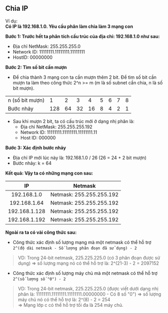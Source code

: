 ## Chia IP
Ví dụ:    
**Có IP là 192.168.1.0. Yêu cầu phân làm chia làm 3 mạng con**

**Bước 1: Trước hết ta phân tích cấu trúc của địa chỉ: 192.168.1.0 như sau:**
  - Địa chỉ NetMask: 255.255.255.0
  - Network ID: 11111111.11111111.11111111
  - HostID: 00000000

**Bước 2: Tìm số bit cần mượn**
 - Để chia thành 3 mạng con ta cần mượn thêm 2 bit. Để tìm số bit cần mượn ta làm theo công thức 2^n >= m (m là số subnet cần chia, n là số bit mượn).

||||||||||  
|---|---|---|---|---|---|---|---|---|  
|n (số bit mượn)|	1|	2|	3|	4|	5|	6|	7|	8|  
|Bước nhảy|	128|	64|	32|	16|	8|	4|	2|	1|  

- Sau khi mượn 2 bit, ta có cấu trúc mới ở dạng nhị phân là:
  - Địa chỉ NetMask: 255.255.255.192
  - Network ID: 11111111.11111111.11111111.11
  - Host ID: 000000  

**Bước 3: Xác định bước nhảy**
- Địa chỉ IP mới lúc này là: 192.168.1.0 / 26 (26 = 24 + 2 bit mượn)
- Bước nhảy: k = 64

**Kết quả: Vậy ta có những mạng con sau:**

|IP|Netmask|
|:---:|:---:|
|192.168.1.0| Netmask: 255.255.255.192|
|192.168.1.64| Netmask:  255.255.255.192|
|192.168.1.128| Netmask: 255.255.255.192|
|192.168.1.192| Netmask: 255.255.255.192|

**Ngoài ra ta có vài công thức sau:**
  - Công thức xác định số lượng mạng mà một netmask có thể hỗ trợ   
    `2^(độ dài netmask - Số lượng phân đoạn đã sử dụng) - 2 `  
  > VD: Trong 24-bit netmask, 225.225.225.0 (có 3 phân đoạn được sử dụng) => số lượng mạng nó có thể hỗ trợ là: 2^(21-3) - 2 = 2097152
    
  - Công thức xác định số lượng máy chủ mà một netmask có thể hỗ trợ   
   `2^(số lượng số "0") - 2`
   > VD: Trong 24-bit netmask, 225.225.225.0 (được viết dưới dạng nhị phân là: 11111111.11111111.11111111.00000000 - Có 8 số "0") => số lượng máy chủ nó có thể hỗ trợ là: 2^(8) - 2 = 254  
   > => Mạng lớp c có thể hỗ trợ tối đa là 254 máy chủ.
